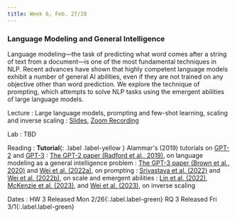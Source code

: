 ```yaml
---
title: Week 6, Feb. 27/28
---
```


### Language Modeling and General Intelligence

Language modeling—the task of predicting what word comes after a string of text from a document—is one of the most fundamental techniques in NLP. Recent advances have shown that highly competent language models exhibit a number of general AI abilities, even if they are not trained on any objective other than word prediction. We explore the technique of prompting, which attempts to solve NLP tasks using the emergent abilities of large language models.

Lecture
: Large language models, prompting and few-shot learning, scaling and inverse scaling
: [Slides](https://drive.google.com/file/d/1BuaERVA1dxFDfdh5NrVEsdA-SOaTiIwj/view?usp=sharing), [Zoom Recording](https://nyu.zoom.us/rec/share/iG3hWGqWm2y8t-BkRY0ybCidKHrDPhSdrM0P29YFi462bY29wF4hjiGfnzWkxQ.K1tJLRBROAdUbDuy) 

Lab
: TBD

Reading
: **Tutorial**{: .label .label-yellow } Alammar's (2019) tutorials on [GPT-2](https://jalammar.github.io/illustrated-gpt2/) and [GPT-3](https://jalammar.github.io/how-gpt3-works-visualizations-animations/)
: [The GPT-2 paper (Radford et al., 2019)](https://d4mucfpksywv.cloudfront.net/better-language-models/language-models.pdf), on language modeling as a general intelligence problem
: [The GPT-3 paper (Brown et al., 2020)](https://arxiv.org/abs/2005.14165) and [Wei et al. (2022a)](https://arxiv.org/abs/2201.11903), on prompting
: [Srivastava et al. (2022)](https://arxiv.org/abs/2206.04615) and [Wei et al. (2022b)](https://arxiv.org/abs/2206.07682), on scale and emergent abilities
: [Lin et al. (2022)](https://arxiv.org/abs/2109.07958), [McKenzie et al. (2023)](https://arxiv.org/abs/2306.09479), and [Wei et al. (2023)](https://arxiv.org/abs/2211.02011), on inverse scaling

Dates
: <span>HW 3 Released Mon 2/26</span>{:.label.label-green} <span>RQ 3 Released Fri 3/1</span>{:.label.label-green}
